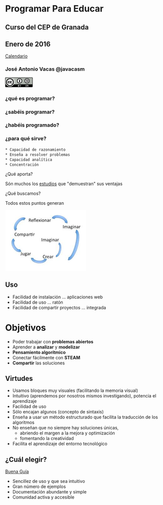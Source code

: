 # Programar Para Educar

## Curso del CEP de Granada

## Enero de 2016

[Calendario](./Indice.md)

### José Antonio Vacas @javacasm

![CCbySA](imagenes/CCbySQ_88x31.png)

### ¿qué es programar?

### ¿sabéis programar?

### ¿habéis programado?

### ¿para qué sirve?

	* Capacidad de razonamiento
	* Enseña a resolver problemas
	* Capacidad analítica
	* Concentración

¿Qué aporta?

Són muchos los [estudios](http://programamos.es/evidencias-cientificas-de-los-beneficios-de-aprender-a-programar-desde-infantil/) que "demuestran" sus ventajas

¿Qué buscamos?

Todos estos puntos generan

![espiral](./imagenes/EspiralAprendizaje.jpg)

## Uso


* Facilidad de instalación ... aplicaciones web
* Facilidad de uso ... ratón
* Facilidad de compartir proyectos ... integrada

# Objetivos

* Poder trabajar con **problemas abiertos**
* Aprender a **analizar** y **modelizar**
* **Pensamiento algorítmico**
* Conectar fácilmente con **STEAM**
* **Compartir** las soluciones


## Virtudes

* Usamos bloques muy visuales (facilitando la memoria visual)
* Intuitivo (aprendemos por nosotros mismos investigando), potencia el aprendizaje
* Facilidad de uso
* Sólo encajan algunos (concepto de sintaxis)
* Enseña a usar un método estructurado que facilita la traducción de los algoritmos
* No enseñan que no siempre hay soluciones únicas,
  * abriendo el margen a la mejora y optimización
  * fomentando la creatividad
* Facilita el aprendizaje del entorno tecnológico


## ¿Cuál elegir?

[Buena Guía](http://programamos.es/reyes-magos-ideas-regalos-programacion-robotica-navidades/)

* Sencillez de uso y que sea intuitivo
* Gran número de ejemplos
* Documentación abundante y simple
* Comunidad activa y accesible

